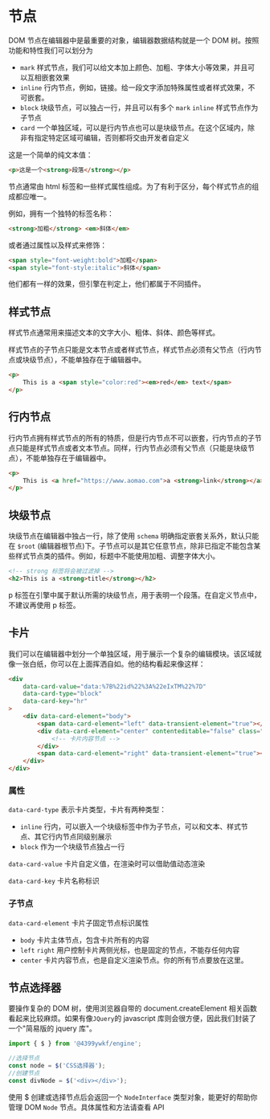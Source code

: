 # 节点

DOM 节点在编辑器中是最重要的对象，编辑器数据结构就是一个 DOM 树。按照功能和特性我们可以划分为

-   `mark` 样式节点，我们可以给文本加上颜色、加粗、字体大小等效果，并且可以互相嵌套效果
-   `inline` 行内节点，例如，链接。给一段文字添加特殊属性或者样式效果，不可嵌套。
-   `block` 块级节点，可以独占一行，并且可以有多个 `mark` `inline` 样式节点作为子节点
-   `card` 一个单独区域，可以是行内节点也可以是块级节点。在这个区域内，除非有指定特定区域可编辑，否则都将交由开发者自定义

这是一个简单的纯文本值：

```html
<p>这是一个<strong>段落</strong></p>
```

节点通常由 html 标签和一些样式属性组成。为了有利于区分，每个样式节点的组成都应唯一。

例如，拥有一个独特的标签名称：

```html
<strong>加粗</strong> <em>斜体</em>
```

或者通过属性以及样式来修饰：

```html
<span style="font-weight:bold">加粗</span>
<span style="font-style:italic">斜体</span>
```

他们都有一样的效果，但引擎在判定上，他们都属于不同插件。

## 样式节点

样式节点通常用来描述文本的文字大小、粗体、斜体、颜色等样式。

样式节点的子节点只能是文本节点或者样式节点，样式节点必须有父节点（行内节点或块级节点），不能单独存在于编辑器中。

```html
<p>
	This is a <span style="color:red"><em>red</em> text</span>
</p>
```

## 行内节点

行内节点拥有样式节点的所有的特质，但是行内节点不可以嵌套，行内节点的子节点只能是样式节点或者文本节点。同样，行内节点必须有父节点（只能是块级节点），不能单独存在于编辑器中。

```html
<p>
	This is <a href="https://www.aomao.com">a <strong>link</strong></a>
</p>
```

## 块级节点

块级节点在编辑器中独占一行，除了使用 `schema` 明确指定嵌套关系外，默认只能在 `$root` (编辑器根节点)下。子节点可以是其它任意节点，除非已指定不能包含某些样式节点类的插件。例如，标题中不能使用加粗、调整字体大小。

```html
<!-- strong 标签将会被过滤掉 -->
<h2>This is a <strong>title</strong></h2>
```

p 标签在引擎中属于默认所需的块级节点，用于表明一个段落。在自定义节点中，不建议再使用 p 标签。

## 卡片

我们可以在编辑器中划分一个单独区域，用于展示一个复杂的编辑模块。该区域就像一张白纸，你可以在上面挥洒自如。他的结构看起来像这样：

```html
<div
	data-card-value="data:%7B%22id%22%3A%22eIxTM%22%7D"
	data-card-type="block"
	data-card-key="hr"
>
	<div data-card-element="body">
		<span data-card-element="left" data-transient-element="true">​</span>
		<div data-card-element="center" contenteditable="false" class="card-hr">
			<!-- 卡片内容节点 -->
		</div>
		<span data-card-element="right" data-transient-element="true">​</span>
	</div>
</div>
```

### 属性

`data-card-type` 表示卡片类型，卡片有两种类型：

-   `inline` 行内，可以嵌入一个块级标签中作为子节点，可以和文本、样式节点、其它行内节点同级别展示
-   `block` 作为一个块级节点独占一行

`data-card-value` 卡片自定义值，在渲染时可以借助值动态渲染

`data-card-key` 卡片名称标识

### 子节点

`data-card-element` 卡片子固定节点标识属性

-   `body` 卡片主体节点，包含卡片所有的内容
-   `left` `right` 用户控制卡片两侧光标，也是固定的节点，不能存任何内容
-   `center` 卡片内容节点，也是自定义渲染节点。你的所有节点要放在这里。

## 节点选择器

要操作复杂的 DOM 树，使用浏览器自带的 document.createElement 相关函数看起来比较麻烦。如果有像`JQuery`的 javascript 库则会很方便，因此我们封装了一个"简易版的 jquery 库"。

```ts
import { $ } from '@4399ywkf/engine';

//选择节点
const node = $('CSS选择器');
//创建节点
const divNode = $('<div></div>');
```

使用 \$ 创建或选择节点后会返回一个 `NodeInterface` 类型对象，能更好的帮助你管理 DOM `Node` 节点。具体属性和方法请查看 API
